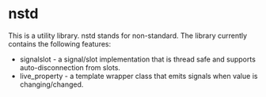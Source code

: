 # nstd

This is a utility library. nstd stands for non-standard.
The library currently contains the following features:
   * signalslot - a signal/slot implementation that is thread safe and supports auto-disconnection from slots.
   * live_property - a template wrapper class that emits signals when value is changing/changed.
